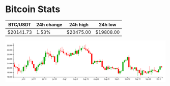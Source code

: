 # Bitcoin Stats

BTC/USDT|24h change|24h high|24h low|
|---|---|---|---|
|$20141.73|1.53%|$20475.00|$19808.00|

<img src="./chart.svg">
